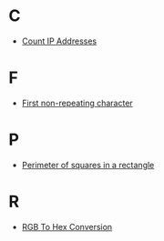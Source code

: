 ﻿# C
- [Count IP Addresses](5-kyu/Count-IP-Addresses)

# F
- [First non-repeating character](5-kyu/First_non-repeating_character)

# P
- [Perimeter of squares in a rectangle](5-kyu/Perimeter-of-squares-in-a-rectangle)

# R
- [RGB To Hex Conversion](5-kyu/RGB-To-Hex-Conversion)

